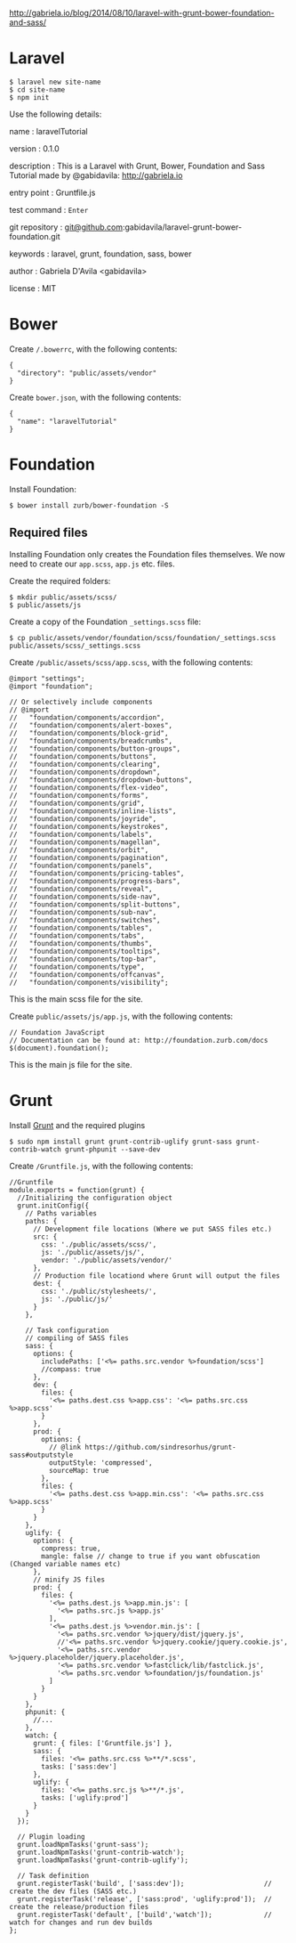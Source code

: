 http://gabriela.io/blog/2014/08/10/laravel-with-grunt-bower-foundation-and-sass/

# Laravel

    $ laravel new site-name
    $ cd site-name
    $ npm init

Use the following details:

name : laravelTutorial

version : 0.1.0

description : This is a Laravel with Grunt, Bower, Foundation and Sass Tutorial made by @gabidavila: http://gabriela.io

entry point : Gruntfile.js

test command : `Enter`

git repository : git@github.com:gabidavila/laravel-grunt-bower-foundation.git

keywords : laravel, grunt, foundation, sass, bower

author : Gabriela D'Avila &lt;gabidavila&gt;

license : MIT


# Bower

Create `/.bowerrc`, with the following contents:

    {
      "directory": "public/assets/vendor"
    }

Create `bower.json`, with the following contents:

    {
      "name": "laravelTutorial"
    }


# Foundation

Install Foundation:

    $ bower install zurb/bower-foundation -S


## Required files

Installing Foundation only creates the Foundation files themselves. We now need to create our `app.scss`, `app.js` etc. files.

Create the required folders:

    $ mkdir public/assets/scss/
    $ public/assets/js

Create a copy of the Foundation `_settings.scss` file:

    $ cp public/assets/vendor/foundation/scss/foundation/_settings.scss public/assets/scss/_settings.scss

Create `/public/assets/scss/app.scss`, with the following contents:

    @import "settings";
    @import "foundation";

    // Or selectively include components
    // @import
    //   "foundation/components/accordion",
    //   "foundation/components/alert-boxes",
    //   "foundation/components/block-grid",
    //   "foundation/components/breadcrumbs",
    //   "foundation/components/button-groups",
    //   "foundation/components/buttons",
    //   "foundation/components/clearing",
    //   "foundation/components/dropdown",
    //   "foundation/components/dropdown-buttons",
    //   "foundation/components/flex-video",
    //   "foundation/components/forms",
    //   "foundation/components/grid",
    //   "foundation/components/inline-lists",
    //   "foundation/components/joyride",
    //   "foundation/components/keystrokes",
    //   "foundation/components/labels",
    //   "foundation/components/magellan",
    //   "foundation/components/orbit",
    //   "foundation/components/pagination",
    //   "foundation/components/panels",
    //   "foundation/components/pricing-tables",
    //   "foundation/components/progress-bars",
    //   "foundation/components/reveal",
    //   "foundation/components/side-nav",
    //   "foundation/components/split-buttons",
    //   "foundation/components/sub-nav",
    //   "foundation/components/switches",
    //   "foundation/components/tables",
    //   "foundation/components/tabs",
    //   "foundation/components/thumbs",
    //   "foundation/components/tooltips",
    //   "foundation/components/top-bar",
    //   "foundation/components/type",
    //   "foundation/components/offcanvas",
    //   "foundation/components/visibility";

This is the main scss file for the site.


Create `public/assets/js/app.js`, with the following contents:

    // Foundation JavaScript
    // Documentation can be found at: http://foundation.zurb.com/docs
    $(document).foundation();

This is the main js file for the site.


# Grunt

Install [Grunt](http://gruntjs.com/) and the required plugins

    $ sudo npm install grunt grunt-contrib-uglify grunt-sass grunt-contrib-watch grunt-phpunit --save-dev


Create `/Gruntfile.js`, with the following contents:

    //Gruntfile
    module.exports = function(grunt) {
      //Initializing the configuration object
      grunt.initConfig({
        // Paths variables
        paths: {
          // Development file locations (Where we put SASS files etc.)
          src: {
            css: './public/assets/scss/',
            js: './public/assets/js/',
            vendor: './public/assets/vendor/'
          },
          // Production file locationd where Grunt will output the files
          dest: {
            css: './public/stylesheets/',
            js: './public/js/'
          }
        },

        // Task configuration
        // compiling of SASS files
        sass: {
          options: {
            includePaths: ['<%= paths.src.vendor %>foundation/scss']
            //compass: true
          },
          dev: {
            files: {
              '<%= paths.dest.css %>app.css': '<%= paths.src.css %>app.scss'
            }
          },
          prod: {
            options: {
              // @link https://github.com/sindresorhus/grunt-sass#outputstyle
              outputStyle: 'compressed',
              sourceMap: true
            },
            files: {
              '<%= paths.dest.css %>app.min.css': '<%= paths.src.css %>app.scss'
            }
          }
        },
        uglify: {
          options: {
            compress: true,
            mangle: false // change to true if you want obfuscation (Changed variable names etc)
          },
          // minify JS files
          prod: {
            files: {
              '<%= paths.dest.js %>app.min.js': [
                '<%= paths.src.js %>app.js'
              ],
              '<%= paths.dest.js %>vendor.min.js': [
                '<%= paths.src.vendor %>jquery/dist/jquery.js',
                //'<%= paths.src.vendor %>jquery.cookie/jquery.cookie.js',
                '<%= paths.src.vendor %>jquery.placeholder/jquery.placeholder.js',
                '<%= paths.src.vendor %>fastclick/lib/fastclick.js',
                '<%= paths.src.vendor %>foundation/js/foundation.js'
              ]
            }
          }
        },
        phpunit: {
          //...
        },
        watch: {
          grunt: { files: ['Gruntfile.js'] },
          sass: {
            files: '<%= paths.src.css %>**/*.scss',
            tasks: ['sass:dev']
          },
          uglify: {
            files: '<%= paths.src.js %>**/*.js',
            tasks: ['uglify:prod']
          }
        }
      });

      // Plugin loading
      grunt.loadNpmTasks('grunt-sass');
      grunt.loadNpmTasks('grunt-contrib-watch');
      grunt.loadNpmTasks('grunt-contrib-uglify');

      // Task definition
      grunt.registerTask('build', ['sass:dev']);                    // create the dev files (SASS etc.)
      grunt.registerTask('release', ['sass:prod', 'uglify:prod']);  // create the release/production files
      grunt.registerTask('default', ['build','watch']);             // watch for changes and run dev builds
    };
